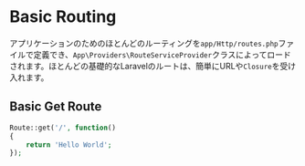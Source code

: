 # Basic Routing

アプリケーションのためのほとんどのルーティングを```app/Http/routes.php```ファイルで定義でき、```App\Providers\RouteServiceProvider```クラスによってロードされます。ほとんどの基礎的なLaravelのルートは、簡単にURLや```Closure```を受け入れます。

## Basic Get Route

```php
Route::get('/', function()
{
    return 'Hello World';
});
```

